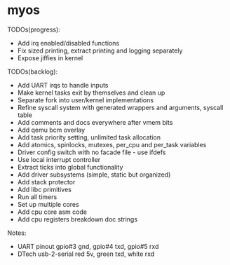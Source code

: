 # myos

TODOs(progress):
- Add irq enabled/disabled functions
- Fix sized printing, extract printing and logging separately
- Expose jiffies in kernel

TODOs(backlog):
- Add UART irqs to handle inputs
- Make kernel tasks exit by themselves and clean up
- Separate fork into user/kernel implementations
- Refine syscall system with generated wrappers and arguments, syscall table
- Add comments and docs everywhere after vmem bits
- Add qemu bcm overlay
- Add task priority setting, unlimited task allocation
- Add atomics, spinlocks, mutexes, per_cpu and per_task variables
- Driver config switch with no facade file - use ifdefs
- Use local interrupt controller
- Extract ticks into global functionality
- Add driver subsystems (simple, static but organized)
- Add stack protector
- Add libc primitives
- Run all timers
- Set up multiple cores
- Add cpu core asm code
- Add cpu registers breakdown doc strings

Notes:
- UART pinout gpio#3 gnd, gpio#4 txd, gpio#5 rxd
- DTech usb-2-serial red 5v, green txd, white rxd
